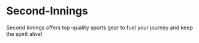 # Second-Innings
Second Innings offers top-quality sports gear to fuel your journey and keep the spirit alive!
